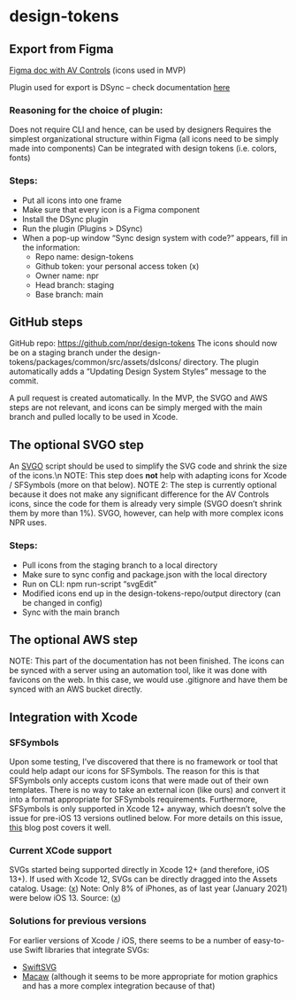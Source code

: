 # design-tokens

## Export from Figma
[Figma doc with AV Controls](https://www.figma.com/file/d4pVpuT3kihjuZTc4tolmV/icons-for-export-design-tokens) (icons used in MVP)

Plugin used for export is DSync – check documentation [here](https://www.figma.com/community/plugin/1012112455906916204/DSync)

### Reasoning for the choice of plugin:
Does not require CLI and hence, can be used by designers
Requires the simplest organizational structure within Figma (all icons need to be simply made into components)
Can be integrated with design tokens (i.e. colors, fonts)

### Steps:
- Put all icons into one frame
- Make sure that every icon is a Figma component
- Install the DSync plugin
- Run the plugin (Plugins > DSync)
- When a pop-up window “Sync design system with code?” appears, fill in the information:
    - Repo name: design-tokens
    - Github token: your personal access token (x)
    - Owner name: npr
    - Head branch: staging
    - Base branch: main

## GitHub steps
GitHub repo: https://github.com/npr/design-tokens 
The icons should now be on a staging branch under the design-tokens/packages/common/src/assets/dsIcons/ directory. The plugin automatically adds a “Updating Design System Styles” message to the commit.

A pull request is created automatically. In the MVP, the SVGO and AWS steps are not relevant, and icons can be simply merged with the main branch and pulled locally to be used in Xcode. 

## The optional SVGO step
An [SVGO](https://github.com/svg/svgo) script should be used to simplify the SVG code and shrink the size of the icons.\n
NOTE: This step does **not** help with adapting icons for Xcode / SFSymbols (more on that below). 
NOTE 2: The step is currently optional because it does not make any significant difference for the AV Controls icons, since the code for them is already very simple (SVGO doesn’t shrink them by more than 1%). SVGO, however, can help with more complex icons NPR uses. 

### Steps:
- Pull icons from the staging branch to a local directory
- Make sure to sync config and package.json with the local directory
- Run on CLI: npm run-script “svgEdit”
- Modified icons end up in the design-tokens-repo/output directory (can be changed in config)
- Sync with the main branch

## The optional AWS step
NOTE: This part of the documentation has not been finished.
The icons can be synced with a server using an automation tool, like it was done with favicons on the web. In this case, we would use .gitignore and have them be synced with an AWS bucket directly. 

## Integration with Xcode
### SFSymbols
Upon some testing, I’ve discovered that there is no framework or tool that could help adapt our icons for SFSymbols. The reason for this is that SFSymbols only accepts custom icons that were made out of their own templates. There is no way to take an external icon (like ours) and convert it into a format appropriate for SFSymbols requirements. 
Furthermore, SFSymbols is only supported in Xcode 12+ anyway, which doesn’t solve the issue for pre-iOS 13 versions outlined below. 
For more details on this issue, [this](https://www.avanderlee.com/swift/sf-symbols-guide/) blog post covers it well.

### Current XCode support
SVGs started being supported directly in Xcode 12+ (and therefore, iOS 13+). If used with Xcode 12, SVGs can be directly dragged into the Assets catalog. Usage: ([x](https://www.avanderlee.com/xcode/svg-image-assets/))
Note: Only 8% of iPhones, as of last year (January 2021) were below iOS 13. Source: ([x](https://www.statista.com/statistics/565270/apple-devices-ios-version-share-worldwide/))

### Solutions for previous versions
For earlier versions of Xcode / iOS, there seems to be a number of easy-to-use Swift libraries that integrate SVGs:
- [SwiftSVG](https://github.com/mchoe/SwiftSVG)
- [Macaw](https://github.com/exyte/Macaw) (although it seems to be more appropriate for motion graphics and has a more complex integration because of that)


